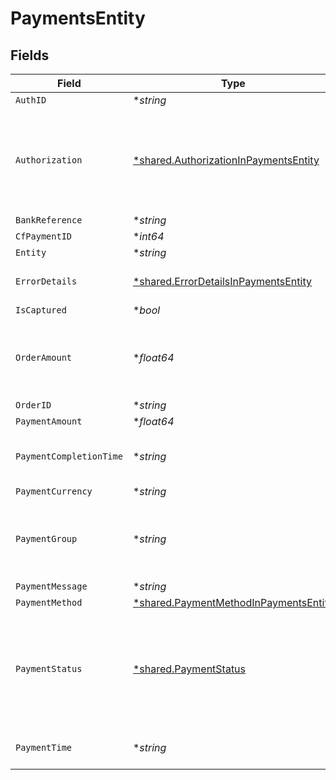 # PaymentsEntity


## Fields

| Field                                                                                                                                                                                                                                                                  | Type                                                                                                                                                                                                                                                                   | Required                                                                                                                                                                                                                                                               | Description                                                                                                                                                                                                                                                            | Example                                                                                                                                                                                                                                                                |
| ---------------------------------------------------------------------------------------------------------------------------------------------------------------------------------------------------------------------------------------------------------------------- | ---------------------------------------------------------------------------------------------------------------------------------------------------------------------------------------------------------------------------------------------------------------------- | ---------------------------------------------------------------------------------------------------------------------------------------------------------------------------------------------------------------------------------------------------------------------- | ---------------------------------------------------------------------------------------------------------------------------------------------------------------------------------------------------------------------------------------------------------------------- | ---------------------------------------------------------------------------------------------------------------------------------------------------------------------------------------------------------------------------------------------------------------------- |
| `AuthID`                                                                                                                                                                                                                                                               | **string*                                                                                                                                                                                                                                                              | :heavy_minus_sign:                                                                                                                                                                                                                                                     | N/A                                                                                                                                                                                                                                                                    |                                                                                                                                                                                                                                                                        |
| `Authorization`                                                                                                                                                                                                                                                        | [*shared.AuthorizationInPaymentsEntity](../../../pkg/models/shared/authorizationinpaymentsentity.md)                                                                                                                                                                   | :heavy_minus_sign:                                                                                                                                                                                                                                                     | The authorization details are present for payments which go through the preauthorization workflow. Or else this parameter will be null.                                                                                                                                | {"action":"CAPTURE","status":"PENDING","captured_amount":100,"start_time":"2022-02-09T18:04:34+05:30","end_time":"2022-02-19T18:04:34+05:30","approve_by":"2022-02-09T18:04:34+05:30","action_reference":"6595231908096894505959","action_time":"2022-08-03T16:09:51"} |
| `BankReference`                                                                                                                                                                                                                                                        | **string*                                                                                                                                                                                                                                                              | :heavy_minus_sign:                                                                                                                                                                                                                                                     | N/A                                                                                                                                                                                                                                                                    |                                                                                                                                                                                                                                                                        |
| `CfPaymentID`                                                                                                                                                                                                                                                          | **int64*                                                                                                                                                                                                                                                               | :heavy_minus_sign:                                                                                                                                                                                                                                                     | N/A                                                                                                                                                                                                                                                                    |                                                                                                                                                                                                                                                                        |
| `Entity`                                                                                                                                                                                                                                                               | **string*                                                                                                                                                                                                                                                              | :heavy_minus_sign:                                                                                                                                                                                                                                                     | N/A                                                                                                                                                                                                                                                                    |                                                                                                                                                                                                                                                                        |
| `ErrorDetails`                                                                                                                                                                                                                                                         | [*shared.ErrorDetailsInPaymentsEntity](../../../pkg/models/shared/errordetailsinpaymentsentity.md)                                                                                                                                                                     | :heavy_minus_sign:                                                                                                                                                                                                                                                     | The error details are present only for failed payments                                                                                                                                                                                                                 | {"error_code":"TRANSACTION_DECLINED","error_description":"issuer bank or payment service provider declined the transaction","error_reason":"auth_declined","error_source":"customer"}                                                                                  |
| `IsCaptured`                                                                                                                                                                                                                                                           | **bool*                                                                                                                                                                                                                                                                | :heavy_minus_sign:                                                                                                                                                                                                                                                     | N/A                                                                                                                                                                                                                                                                    |                                                                                                                                                                                                                                                                        |
| `OrderAmount`                                                                                                                                                                                                                                                          | **float64*                                                                                                                                                                                                                                                             | :heavy_minus_sign:                                                                                                                                                                                                                                                     | Order amount can be different from payment amount if you collect service fee from the customer                                                                                                                                                                         |                                                                                                                                                                                                                                                                        |
| `OrderID`                                                                                                                                                                                                                                                              | **string*                                                                                                                                                                                                                                                              | :heavy_minus_sign:                                                                                                                                                                                                                                                     | N/A                                                                                                                                                                                                                                                                    |                                                                                                                                                                                                                                                                        |
| `PaymentAmount`                                                                                                                                                                                                                                                        | **float64*                                                                                                                                                                                                                                                             | :heavy_minus_sign:                                                                                                                                                                                                                                                     | N/A                                                                                                                                                                                                                                                                    |                                                                                                                                                                                                                                                                        |
| `PaymentCompletionTime`                                                                                                                                                                                                                                                | **string*                                                                                                                                                                                                                                                              | :heavy_minus_sign:                                                                                                                                                                                                                                                     | This is the time when the payment reaches its terminal state                                                                                                                                                                                                           |                                                                                                                                                                                                                                                                        |
| `PaymentCurrency`                                                                                                                                                                                                                                                      | **string*                                                                                                                                                                                                                                                              | :heavy_minus_sign:                                                                                                                                                                                                                                                     | N/A                                                                                                                                                                                                                                                                    |                                                                                                                                                                                                                                                                        |
| `PaymentGroup`                                                                                                                                                                                                                                                         | **string*                                                                                                                                                                                                                                                              | :heavy_minus_sign:                                                                                                                                                                                                                                                     | Type of payment group. One of ['upi', 'card', 'app', 'netbanking', 'paylater', 'cardless_emi']                                                                                                                                                                         |                                                                                                                                                                                                                                                                        |
| `PaymentMessage`                                                                                                                                                                                                                                                       | **string*                                                                                                                                                                                                                                                              | :heavy_minus_sign:                                                                                                                                                                                                                                                     | N/A                                                                                                                                                                                                                                                                    |                                                                                                                                                                                                                                                                        |
| `PaymentMethod`                                                                                                                                                                                                                                                        | [*shared.PaymentMethodInPaymentsEntity](../../../pkg/models/shared/paymentmethodinpaymentsentity.md)                                                                                                                                                                   | :heavy_minus_sign:                                                                                                                                                                                                                                                     | N/A                                                                                                                                                                                                                                                                    |                                                                                                                                                                                                                                                                        |
| `PaymentStatus`                                                                                                                                                                                                                                                        | [*shared.PaymentStatus](../../../pkg/models/shared/paymentstatus.md)                                                                                                                                                                                                   | :heavy_minus_sign:                                                                                                                                                                                                                                                     | The transaction status can be one of  ["SUCCESS", "NOT_ATTEMPTED", "FAILED", "USER_DROPPED", "VOID", "CANCELLED", "PENDING"]                                                                                                                                           |                                                                                                                                                                                                                                                                        |
| `PaymentTime`                                                                                                                                                                                                                                                          | **string*                                                                                                                                                                                                                                                              | :heavy_minus_sign:                                                                                                                                                                                                                                                     | This is the time when the payment was initiated                                                                                                                                                                                                                        |                                                                                                                                                                                                                                                                        |